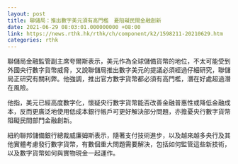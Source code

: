 ```yaml
---
layout: post
title: 聯儲局：推出數字美元須有高門檻　憂阻礙民間金融創新
date: 2021-06-29 08:03:01.000000000 +08:00
link: https://news.rthk.hk/rthk/ch/component/k2/1598211-20210629.htm
categories: rthk
---
```


聯儲局金融監管副主席夸爾斯表示，美元作為全球儲備貨幣的地位，不太可能受到外國央行數字貨幣威脅，又說聯儲局推出數字美元的提議必須經過仔細研究，聯儲局正研究有關利弊。他強調，推出官方數字貨幣都必須有高門檻，潛在好處超過潛在風險。

他指，美元已經高度數字化，懷疑央行數字貨幣能否改善金融普惠性或降低金融成本，反而更廣泛地使用低成本銀行帳戶可更好解決部分問題，亦擔憂央行數字貨幣阻礙民間部門金融創新。

紐約聯邦儲備銀行總裁威廉姆斯表示，隨著支付技術進步，以及越來越多央行及其他實體考慮發行數字貨幣，有數個重大問題需要解決，包括如何監管這些新技術，以及數字貨幣如何與實物現金一起運作。
